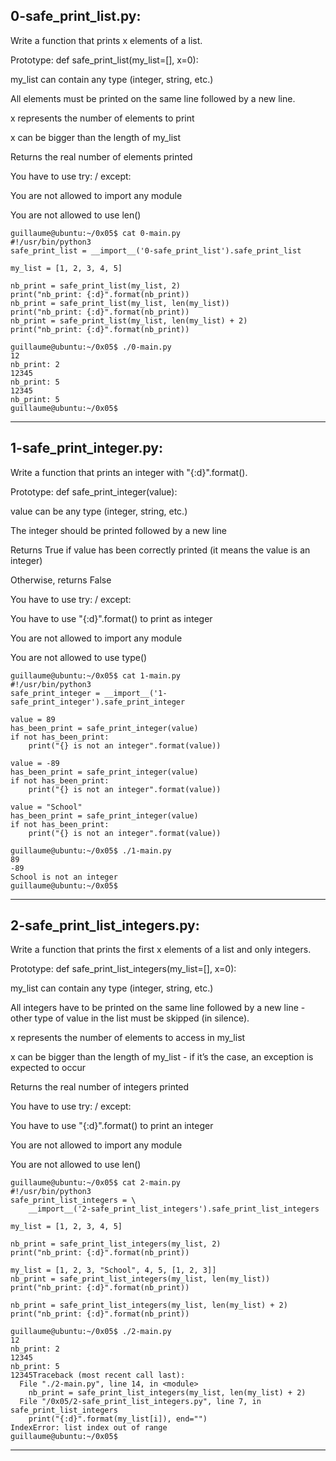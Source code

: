 ## 0-safe_print_list.py:

Write a function that prints x elements of a list.

Prototype: def safe_print_list(my_list=[], x=0):

my_list can contain any type (integer, string, etc.)

All elements must be printed on the same line followed by a new line.

x represents the number of elements to print

x can be bigger than the length of my_list

Returns the real number of elements printed

You have to use try: / except:

You are not allowed to import any module

You are not allowed to use len()


	guillaume@ubuntu:~/0x05$ cat 0-main.py
	#!/usr/bin/python3
	safe_print_list = __import__('0-safe_print_list').safe_print_list
	
	my_list = [1, 2, 3, 4, 5]
	
	nb_print = safe_print_list(my_list, 2)
	print("nb_print: {:d}".format(nb_print))
	nb_print = safe_print_list(my_list, len(my_list))
	print("nb_print: {:d}".format(nb_print))
	nb_print = safe_print_list(my_list, len(my_list) + 2)
	print("nb_print: {:d}".format(nb_print))
	
	guillaume@ubuntu:~/0x05$ ./0-main.py
	12
	nb_print: 2
	12345
	nb_print: 5
	12345
	nb_print: 5
	guillaume@ubuntu:~/0x05$ 

-----------------------------------------------------------------------------------------------------------------------------------------------------

## 1-safe_print_integer.py:

Write a function that prints an integer with "{:d}".format().

Prototype: def safe_print_integer(value):

value can be any type (integer, string, etc.)

The integer should be printed followed by a new line

Returns True if value has been correctly printed (it means the value is an integer)

Otherwise, returns False

You have to use try: / except:

You have to use "{:d}".format() to print as integer

You are not allowed to import any module

You are not allowed to use type()


	guillaume@ubuntu:~/0x05$ cat 1-main.py
	#!/usr/bin/python3
	safe_print_integer = __import__('1-safe_print_integer').safe_print_integer
	
	value = 89
	has_been_print = safe_print_integer(value)
	if not has_been_print:
	    print("{} is not an integer".format(value))
	
	value = -89
	has_been_print = safe_print_integer(value)
	if not has_been_print:
	    print("{} is not an integer".format(value))
	
	value = "School"
	has_been_print = safe_print_integer(value)
	if not has_been_print:
	    print("{} is not an integer".format(value))

	guillaume@ubuntu:~/0x05$ ./1-main.py
	89
	-89
	School is not an integer
	guillaume@ubuntu:~/0x05$ 

-----------------------------------------------------------------------------------------------------------------------------------------------------

## 2-safe_print_list_integers.py:

Write a function that prints the first x elements of a list and only integers.

Prototype: def safe_print_list_integers(my_list=[], x=0):

my_list can contain any type (integer, string, etc.)

All integers have to be printed on the same line followed by a new line - other type of value in the list must be skipped (in silence).

x represents the number of elements to access in my_list

x can be bigger than the length of my_list - if it’s the case, an exception is expected to occur

Returns the real number of integers printed

You have to use try: / except:

You have to use "{:d}".format() to print an integer

You are not allowed to import any module

You are not allowed to use len()


	guillaume@ubuntu:~/0x05$ cat 2-main.py
	#!/usr/bin/python3
	safe_print_list_integers = \
	    __import__('2-safe_print_list_integers').safe_print_list_integers
	
	my_list = [1, 2, 3, 4, 5]
	
	nb_print = safe_print_list_integers(my_list, 2)
	print("nb_print: {:d}".format(nb_print))
	
	my_list = [1, 2, 3, "School", 4, 5, [1, 2, 3]]
	nb_print = safe_print_list_integers(my_list, len(my_list))
	print("nb_print: {:d}".format(nb_print))
	
	nb_print = safe_print_list_integers(my_list, len(my_list) + 2)
	print("nb_print: {:d}".format(nb_print))
	
	guillaume@ubuntu:~/0x05$ ./2-main.py
	12
	nb_print: 2
	12345
	nb_print: 5
	12345Traceback (most recent call last):
	  File "./2-main.py", line 14, in <module>
	    nb_print = safe_print_list_integers(my_list, len(my_list) + 2)
	  File "/0x05/2-safe_print_list_integers.py", line 7, in safe_print_list_integers
	    print("{:d}".format(my_list[i]), end="")
	IndexError: list index out of range
	guillaume@ubuntu:~/0x05$ 

-----------------------------------------------------------------------------------------------------------------------------------------------------
